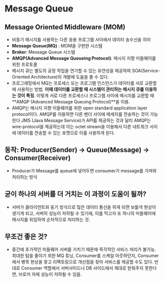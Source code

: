 Message Queue
===

## Message Oriented Middleware (MOM)
- 비동기 메시지를 사용하는 다른 응용 프로그램 사이에서 데이터 송수신을 의미
- **Message Queue(MQ)** : MOM을 구현한 시스템
- **Broker**: Message Queue 시스템
- **AMQP(Advanced Message Queueing Protocol)**: 메시지 지향 미들웨어를 위한 프로토콜
- 메시지 큐는 별도의 공정 작업을 연기할 수 있는 유연성을 제공하여 SOA(Service-Oriented Architecture)의 개발에 도움을 줄 수 있다.
- 프로그래밍에서 MQ는 프로세스 또는 프로그램 인스턴스가 데이터를 서로 교환할 때 사용하는 방법. **이때 데이터를 교환할 때 시스템이 관리하는 메시지 큐를 이용하는 것이 특징**. 이렇게 서로 다른 프로세스나 프로그램 사이에 메시지를 교환할 때 **AMQP (Advanced Message Queuing Protocol)**을 이용. 
- AMQP는 메시지 지향 미들웨어를 위한 open standard application layer protocol이다. AMQP를 이용하면 다른 벤더 사이에 메세지를 전송하는 것이 가능한다 JMS (Java Message Service)가 API를 제공하는 것과 달리 AMQP는 wire-protocol을 제공하는데 이는 octet stream을 이용해서 다른 네트워크 사이에 데이터를 전송할 수 있는 포맷으로 이를 사용하게 된다.

## 동작: Producer(Sender) -> Queue(Message) -> Consumer(Receiver)
- Producer가 Message를 queue에 넣어두면 consumer가 message를 가져와 처리하는 방식

## 굳이 하나의 서버를 더 거치는 이 과정이 도움이 될까?
- 서버가 클라이언트와 동기 방식으로 많은 데이터 통신을 하게 되면 보틀넥 현상이 생기게 되고, 서버의 성능이 저하될 수 있기에, 이를 막고자 또 하나의 미들웨어에 메시지를 위임하여 순차적으로 처리하는 것.

## 무조건 좋은 것?
- 중간에 추가적인 미들웨어 서버를 거치기 때문에 즉각적인 서비스 처리가 불가능. 최대한 텀을 줄이기 위한 MQ 튜닝, Consumer를 스케일 아웃하던지, Consumer에서 병목 현상을 찾고 리팩토링으로 개선점을 찾아 서비스를 제공할 수도 있다. 반대로 Consumer 역할에서 서버사이드나 DB 사이드에서 제대로 받춰주지 못한다면, 브로커 자체 성능이 저하될 수 있음.
